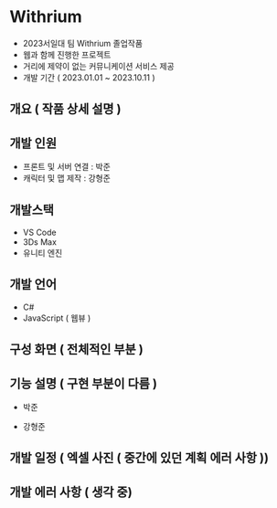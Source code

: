 # Withrium

  - 2023서일대 팀 Withrium 졸업작품
  - 웹과 함께 진행한 프로젝트
  - 거리에 제약이 없는 커뮤니케이션 서비스 제공
  - 개발 기간 ( 2023.01.01 ~ 2023.10.11 )

## 개요 ( 작품 상세 설명 )

## 개발 인원 

  - 프론트 및 서버 연결 : 박준 
  - 캐릭터 및 맵 제작 : 강형준

## 개발스택 

  - VS Code 
  - 3Ds Max
  - 유니티 엔진

## 개발 언어 

  - C#
  - JavaScript ( 웹뷰 )

## 구성 화면 ( 전체적인 부분 ) 

## 기능 설명 ( 구현 부분이 다름 ) 

  - 박준

  - 강형준

## 개발 일정 ( 엑셀 사진 ( 중간에 있던 계획 에러 사항 )) 

## 개발 에러 사항 ( 생각 중)
